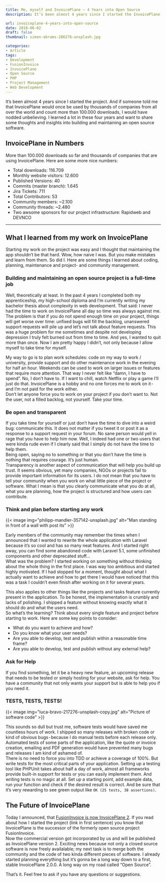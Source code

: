 ```yaml
---
title: Me, myself and InvoicePlane – 4 Years into Open Source
description: It’s been almost 4 years since I started the InvoicePlane project. Here are some things I learned about coding, planning, maintenance and project- and community management.

url: invoiceplane-4-years-into-open-source
date: 2018-06-02
draft: false
thumbnail: simon-abrams-286276-unsplash.jpg

categories:
- Article
tags:
- Development
- FusionInvoice
- InvoicePlane
- Open Source
- PHP
- Project Management
- Web Development
---
```


It’s been almost 4 years since I started the project. And if someone told me that InvoicePlane would once be used by thousands of companies from all over the world and count more than 100.000 downloads, I would have nodded unbelieving. I learned a lot in these four years and want to share some thoughts and insights into building and maintaining an open source software.

## InvoicePlane in Numbers

More than 100.000 downloads so far and thousands of companies that are using InvoicePlane. Here are some more nice numbers:

* Total downloads: 116.709
* Monthly website visitors: 12.600
* Published Versions: 40
* Commits (master branch): 1.645
* Jira Tickets: 711
* Total Contributors: 53
* Community members: ~2.100
* Community threads: ~2.480
* Two awsome sponsors for our project infrastructure: Rapidweb and DEVNCO

---

## What I learned from my work on InvoicePlane
   
Starting my work on the project was easy and I thought that maintaining the app shouldn’t be that hard. Wow, how naive I was. But you make mistakes and learn from them. So did I. Here are some things I learned about coding, planning, maintenance and project- and community management.

### Building and maintaining an open source project is a full-time job
   
Well, theoretically at least. In the past 4 years I completed both my apprenticeship, my high-school diploma and I’m currently writing my bachelor thesis about complexity in web development. That said: I never had the time to work on InvoicePlane all day so time was always against me.  
The problem is that if you do not spend enough time on your project, things will get worse over time: unfixed bugs will fill the backlog, unanswered support requests will pile up and let’s not talk about feature requests. This was a huge problem for me sometimes and despite not developing depression I truly felt burned out from time to time. And yes, I wanted to quit more than once. Now I am pretty happy I didn’t, not only because I allow myself to take time for myself.
   
My way to go is to plan work schedules: code on my way to work / university, provide support and do other maintenance work in the evening for half an hour. Weekends can be used to work on larger issues or features that require more attention. That way I never felt like “damn, I have to spend”. No, I don’t have to. If I want to chill, watch Netflix or play a game I’ll just do that. InvoicePlane is a hobby and no one forces me to work on it - and I’m not paid for the work either.  
Don’t let anyone force you to work on your project if you don’t want to. Not the user, not a filled backlog, not yourself. Take your time.

### Be open and transparent

If you take time for yourself or just don’t have the time to dive into a weird bug: communicate this. It does not matter if you tweet it or post it as a response to a support request in your forum. No sane person would yell in rage that you have to help him now. Well, I indeed had one or two users that were kinda rude even if I clearly said that I simply do not have the time to help them.  
Being open, saying no to something or that you don’t have the time is nothing that requires courage. It’s just human.  
Transparency is another aspect of communication that will help you build up trust. It seems obvious, yet many companies, NGOs or projects fail to provide important information for its users. I do not mean that you have to tell your community when you work on what little piece of the project or software. What I mean is that you clearly communicate what you do at all, what you are planning, how the project is structured and how users can contribute.

### Think and plan before starting any work

{{< image img="philipp-mandler-357142-unsplash.jpg" alt="Man standing in front of a wall with post its" >}}

Early members of the community may remember the times when I announced that I wanted to rewrite the whole application with Laravel because it’s so cool and has so many neat features. And I started right away, you can find some abandoned code with Laravel 5.1, some unfinished components and other deprecated stuff…  
What was the problem? I started working on something without thinking about the whole thing in the first place. I was way too ambitious and started highly motivated. If I had stopped for a moment, thought about what I actually want to achieve and how to get there I would have noticed that this was a task I couldn’t even finish after working on it for several years.

This also applies to other things like the projects and tasks feature currently present in the application. To be honest, the implementation is crumbly and lacks of polishing. I shipped a feature without knowing exactly what it should do and what the users need.  
So what’s the learning? Think about every single feature and project before starting to work. Here are some key points to consider:


* What do you want to achieve and how?
* Do you know what your user needs?
* Are you able to develop, test and publish within a reasonable time frame?
* Are you able to develop, test and publish without any external help?

### Ask for Help

If you find something, let it be a heavy new feature, an upcoming release that needs to be tested or simply hosting for your website, ask for help.
You have a community that not only wants your support but is able to help you if you need it.

### TESTS, TESTS, TESTS!

{{< image img="luca-bravo-217276-unsplash-copy.jpg" alt="Picture of software code" >}}

This sounds so dull but trust me, software tests would have saved me countless hours of work. I shipped so many releases with broken code or kind of obvious bugs - because I do manual tests before each release only. Automated tests of some parts of the application, like the quote or invoice creation, emailing and PDF generation would have prevented many bugs and releases I am kind of ashamed of.  
There is no need to force you into TDD or achieve a coverage of 100%. But write tests for the most critical parts of your application. Setting up a testing tool like PHPUnit takes about half a day of work, almost all frameworks provide built-in support for tests or you can easily implement them. And writing tests is no magic at all. Set up a starting point, add example data, run your function and check if the desired result is correct. And be sure that it’s very rewarding to see green output like `OK (25 tests, 38 assertions)`.

## The Future of InvoicePlane
   
   Today I announced, that [FusionInvoice is now InvoicePlane 2](https://community.invoiceplane.com/t/topic/6299). If you read about how I started the project (link in first sentence) you know that InvoicePlane is the successor of the formerly open source project FusionInvoice.  
   Now the commercial version got incorporated by us and will be published as InvoicePlane version 2. Exciting news because not only a closed source software is now freely availalable; my next task is to merge both the community and the code of two kinda different pieces of software. I already started planning everything but it’s gonna be a long way down to a first, stable InvoicePlane 2.0.0. A long way on my road called “Open Source”.
   
   That’s it. Feel free to ask if you have any questions or suggestions.
